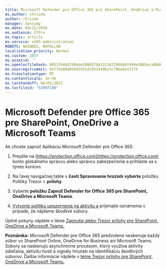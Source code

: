 ```yaml
---
title: Microsoft Defender pre Office 365 pre SharePoint, OneDrive a Microsoft Teams
ms.author: chrisda
author: chrisda
manager: dansimp
ms.date: 04/21/2020
ms.audience: ITPro
ms.topic: article
ms.service: o365-administration
ROBOTS: NOINDEX, NOFOLLOW
localization_priority: Normal
ms.custom: 1037
ms.assetid: ''
ms.openlocfilehash: 9051fb44d7d6bde388d279b3311627848b6f499e30b5eca00d6a47cef105fb77
ms.sourcegitcommit: b5f7da89a650d2915dc652449623c78be6247175
ms.translationtype: MT
ms.contentlocale: sk-SK
ms.lasthandoff: 08/05/2021
ms.locfileid: "53997149"
---
```

# <a name="microsoft-defender-for-office-365-for-sharepoint-onedrive-and-microsoft-teams"></a>Microsoft Defender pre Office 365 pre SharePoint, OneDrive a Microsoft Teams

Ak chcete zapnúť Aplikáciu Microsoft Defender pre Office 365:

1. Prejdite na [https://protection.office.com](https://protection.office.com) konto globálneho správcu alebo správcu zabezpečenia a prihláste sa s týmto kontom.

2. Na ľavej navigačnej table v **časti Spravovanie hrozieb** **vyberte** položku Politiky Trezor \> **prílohy**.

3. Vyberte **položku Zapnúť Defender for Office 365 pre SharePoint, OneDrive a Microsoft Teams**.

4. [Vytvorte politiku upozornenia na aktivitu a](/microsoft-365/compliance/create-activity-alerts) prijímajte oznámenia v prípade, že nájdeme škodlivé súbory.

Úplné pokyny nájdete v téme [Zapnutie alebo Trezor prílohy pre SharePoint, OneDrive a Microsoft Teams.](/microsoft-365/security/office-365-security/turn-on-atp-for-spo-odb-and-teams)

**Poznámka:** Microsoft Defender pre Office 365 predvolene neskenuje každý súbor vo SharePoint Online, OneDrive for Business ani Microsoft Teams. Súbory sa naskenujú asynchrónne procesom, ktorý využíva aktivity zdieľania, aktivitu hostí a signály hrozieb na identifikáciu škodlivých súborov. Ďalšie informácie nájdete v [téme Trezor prílohy pre SharePoint, OneDrive a Microsoft Teams.](/microsoft-365/security/office-365-security/atp-for-spo-odb-and-teams)
